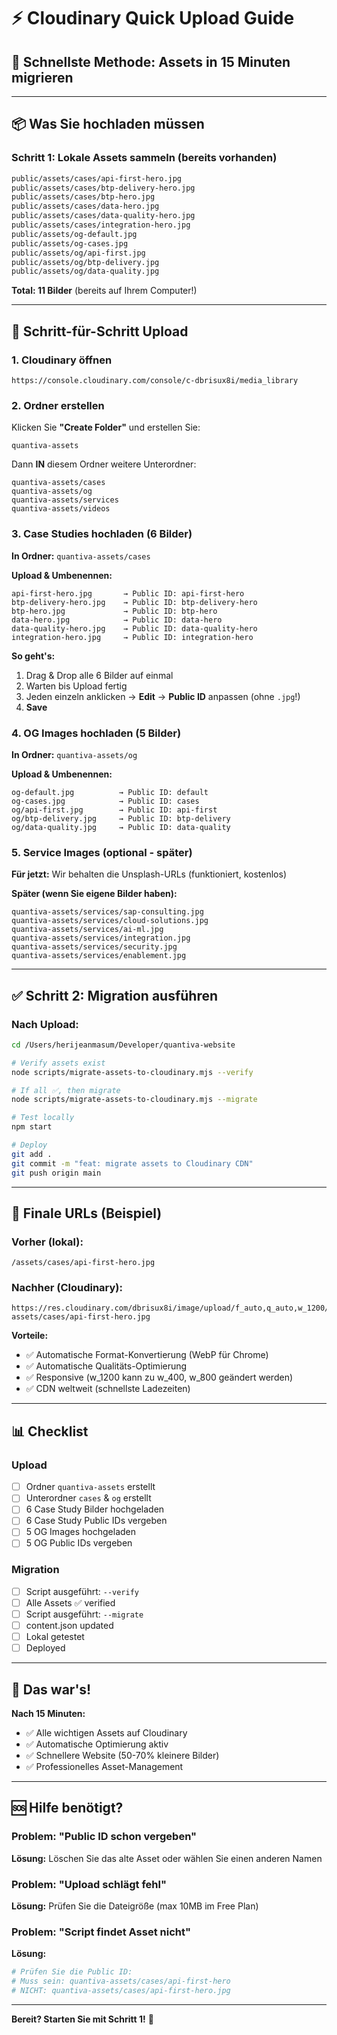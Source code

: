 # ⚡ Cloudinary Quick Upload Guide

## 🎯 **Schnellste Methode: Assets in 15 Minuten migrieren**

---

## 📦 **Was Sie hochladen müssen**

### **Schritt 1: Lokale Assets sammeln (bereits vorhanden)**

```bash
public/assets/cases/api-first-hero.jpg
public/assets/cases/btp-delivery-hero.jpg
public/assets/cases/btp-hero.jpg
public/assets/cases/data-hero.jpg
public/assets/cases/data-quality-hero.jpg
public/assets/cases/integration-hero.jpg
public/assets/og-default.jpg
public/assets/og-cases.jpg
public/assets/og/api-first.jpg
public/assets/og/btp-delivery.jpg
public/assets/og/data-quality.jpg
```

**Total: 11 Bilder** (bereits auf Ihrem Computer!)

---

## 🚀 **Schritt-für-Schritt Upload**

### **1. Cloudinary öffnen**
```
https://console.cloudinary.com/console/c-dbrisux8i/media_library
```

### **2. Ordner erstellen**

Klicken Sie **"Create Folder"** und erstellen Sie:
```
quantiva-assets
```

Dann **IN** diesem Ordner weitere Unterordner:
```
quantiva-assets/cases
quantiva-assets/og
quantiva-assets/services
quantiva-assets/videos
```

### **3. Case Studies hochladen (6 Bilder)**

**In Ordner:** `quantiva-assets/cases`

**Upload & Umbenennen:**
```
api-first-hero.jpg       → Public ID: api-first-hero
btp-delivery-hero.jpg    → Public ID: btp-delivery-hero
btp-hero.jpg             → Public ID: btp-hero
data-hero.jpg            → Public ID: data-hero
data-quality-hero.jpg    → Public ID: data-quality-hero
integration-hero.jpg     → Public ID: integration-hero
```

**So geht's:**
1. Drag & Drop alle 6 Bilder auf einmal
2. Warten bis Upload fertig
3. Jeden einzeln anklicken → **Edit** → **Public ID** anpassen (ohne `.jpg`!)
4. **Save**

### **4. OG Images hochladen (5 Bilder)**

**In Ordner:** `quantiva-assets/og`

**Upload & Umbenennen:**
```
og-default.jpg          → Public ID: default
og-cases.jpg            → Public ID: cases
og/api-first.jpg        → Public ID: api-first
og/btp-delivery.jpg     → Public ID: btp-delivery
og/data-quality.jpg     → Public ID: data-quality
```

### **5. Service Images (optional - später)**

**Für jetzt:** Wir behalten die Unsplash-URLs (funktioniert, kostenlos)

**Später (wenn Sie eigene Bilder haben):**
```
quantiva-assets/services/sap-consulting.jpg
quantiva-assets/services/cloud-solutions.jpg
quantiva-assets/services/ai-ml.jpg
quantiva-assets/services/integration.jpg
quantiva-assets/services/security.jpg
quantiva-assets/services/enablement.jpg
```

---

## ✅ **Schritt 2: Migration ausführen**

### **Nach Upload:**

```bash
cd /Users/herijeanmasum/Developer/quantiva-website

# Verify assets exist
node scripts/migrate-assets-to-cloudinary.mjs --verify

# If all ✅, then migrate
node scripts/migrate-assets-to-cloudinary.mjs --migrate

# Test locally
npm start

# Deploy
git add .
git commit -m "feat: migrate assets to Cloudinary CDN"
git push origin main
```

---

## 🎯 **Finale URLs (Beispiel)**

### **Vorher (lokal):**
```
/assets/cases/api-first-hero.jpg
```

### **Nachher (Cloudinary):**
```
https://res.cloudinary.com/dbrisux8i/image/upload/f_auto,q_auto,w_1200/quantiva-assets/cases/api-first-hero.jpg
```

**Vorteile:**
- ✅ Automatische Format-Konvertierung (WebP für Chrome)
- ✅ Automatische Qualitäts-Optimierung
- ✅ Responsive (w_1200 kann zu w_400, w_800 geändert werden)
- ✅ CDN weltweit (schnellste Ladezeiten)

---

## 📊 **Checklist**

### **Upload**
- [ ] Ordner `quantiva-assets` erstellt
- [ ] Unterordner `cases` & `og` erstellt
- [ ] 6 Case Study Bilder hochgeladen
- [ ] 6 Case Study Public IDs vergeben
- [ ] 5 OG Images hochgeladen
- [ ] 5 OG Public IDs vergeben

### **Migration**
- [ ] Script ausgeführt: `--verify`
- [ ] Alle Assets ✅ verified
- [ ] Script ausgeführt: `--migrate`
- [ ] content.json updated
- [ ] Lokal getestet
- [ ] Deployed

---

## 🎉 **Das war's!**

**Nach 15 Minuten:**
- ✅ Alle wichtigen Assets auf Cloudinary
- ✅ Automatische Optimierung aktiv
- ✅ Schnellere Website (50-70% kleinere Bilder)
- ✅ Professionelles Asset-Management

---

## 🆘 **Hilfe benötigt?**

### **Problem: "Public ID schon vergeben"**
**Lösung:** Löschen Sie das alte Asset oder wählen Sie einen anderen Namen

### **Problem: "Upload schlägt fehl"**
**Lösung:** Prüfen Sie die Dateigröße (max 10MB im Free Plan)

### **Problem: "Script findet Asset nicht"**
**Lösung:** 
```bash
# Prüfen Sie die Public ID:
# Muss sein: quantiva-assets/cases/api-first-hero
# NICHT: quantiva-assets/cases/api-first-hero.jpg
```

---

**Bereit? Starten Sie mit Schritt 1!** 🚀






